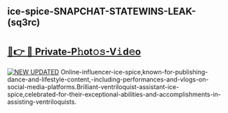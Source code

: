 ## ice-spice-SNAPCHAT-STATEWINS-LEAK-(sq3rc)


# <h2><a href="https://mediaupload.pro?-20M">🔗👉 🔴 Private-P𝚑ot𝚘𝚜-V𝚒d𝚎o</a></h2>

[![NEW UPDATED](https://i.imgur.com/0qMVB7G.gif)](https://mediaupload.pro?-20M)
Online-influencer-ice-spice,known-for-publishing-dance-and-lifestyle-content,-including-performances-and-vlogs-on-social-media-platforms.Brilliant-ventriloquist-assistant-ice-spice,celebrated-for-their-exceptional-abilities-and-accomplishments-in-assisting-ventriloquists.  